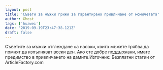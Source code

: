 ```yaml
---
layout: post
title: 'Съвети за мъжки грижи за гарантирано привличане от момичетата'
author: Ghost
tags: ['huawei']
date: '2019-09-19T23:47:38.121Z'
draft: false
---
```


Съветите за мъжки отглеждане са насоки, които мъжете трябва да помнят да изпълняват всеки ден. Ако сте добре поддържани, имате предимство в привличането на дамите.Източник: Безплатни статии от ArticleFactory.com
